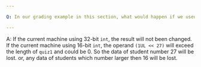 ```yaml
---

Q: In our grading example in this section, what would happen if we used `usingned int` as the type for `quiz1`?

---
```


A: If the current machine using 32-bit `int`, the result will not been changed.
If the current machine using 16-bit `int`, the operand `(1UL << 27)` will exceed the length of `quiz1` and could be 0. So the data of student number 27 will be lost. or, any data of students which number larger then 16 will be lost.